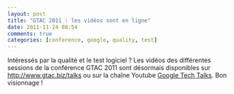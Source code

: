 ```yaml
---
layout: post
title: "GTAC 2011 : les vidéos sont en ligne"
date: 2011-11-24 08:54
comments: true
categories: [conference, google, quality, test]
---
```


Intéressés par la qualité et le test logiciel ? Les vidéos des différentes sessions de la conférence GTAC 2011 sont désormais disponibles sur <http://www.gtac.biz/talks> ou sur la chaîne Youtube [Google Tech Talks](http://www.youtube.com/user/GoogleTechTalks). Bon visionnage !